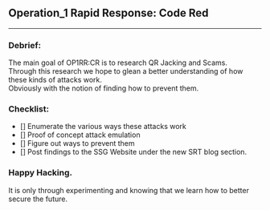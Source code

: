 ## Operation_1 Rapid Response: Code Red  
---  
### Debrief:  
The main goal of OP1RR:CR is to research QR Jacking and Scams.  
Through this research we hope to glean a better understanding of how these kinds of attacks work.  
Obviously with the notion of finding how to prevent them.  

### Checklist:  
- [] Enumerate the various ways these attacks work
- [] Proof of concept attack emulation
- [] Figure out ways to prevent them
- [] Post findings to the SSG Website under the new SRT blog section.

### Happy Hacking.
It is only through experimenting and knowing that we learn how to better secure the future.


